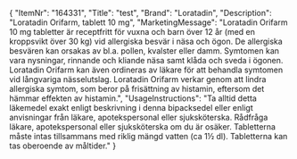 {
  "ItemNr": "164331",
  "Title": "test",
  "Brand": "Loratadin",
  "Description": "Loratadin Orifarm, tablett 10 mg",
  "MarketingMessage": "Loratadin Orifarm 10 mg tabletter är receptfritt för vuxna och barn över 12 år (med en kroppsvikt över 30 kg) vid allergiska besvär i näsa och ögon. De allergiska besvären kan orsakas av bl.a. pollen, kvalster eller damm. Symtomen kan vara nysningar, rinnande och kliande näsa samt klåda och sveda i ögonen. Loratadin Orifarm kan även ordineras av läkare för att behandla symtomen vid långvariga nässelutslag.  Loratadin Orifarm verkar genom att lindra allergiska symtom, som beror på frisättning av histamin, eftersom det hämmar effekten av histamin.",
  "UsageInstructions": "Ta alltid detta läkemedel exakt enligt beskrivning i denna bipacksedel eller enligt anvisningar från läkare, apotekspersonal eller sjuksköterska. Rådfråga läkare, apotekspersonal eller sjuksköterska om du är osäker. Tabletterna måste intas tillsammans med riklig mängd vatten (ca 1½ dl). Tabletterna kan tas oberoende av måltider."
}
